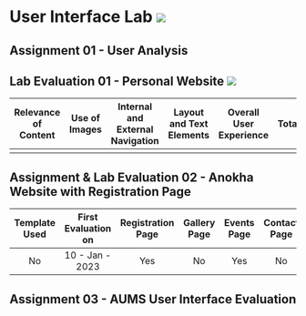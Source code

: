 # User Interface Lab ![](https://img.shields.io/badge/-Live-brightgreen)

## Assignment 01 - User Analysis 


## Lab Evaluation 01 - Personal Website ![](https://img.shields.io/badge/-Completed-brightgreen)

| Relevance of Content | Use of Images | Internal and External Navigation | Layout and Text Elements | Overall User Experience | Total | 
|:--------------------:|:-------------:|:--------------------------------:|:------------------------:|:-----------------------:|:-----:|
|                |          |                       |                       |                       |     |

## Assignment & Lab Evaluation 02 - Anokha Website with Registration Page 

| Template Used | First Evaluation on |  Registration Page | Gallery Page | Events Page | Contact Page | Java Script | Style Guide | Best Practices | 
|:-------------:|:-------------------:|:------------------:|:------------:|:-----------:|:------------:|:-----------:|:-----------:|:--------------:|
|      No       |   10 - Jan - 2023   |         Yes        |      No      |      Yes    |    No       |  Internal   |     No      |       No       |

## Assignment 03 - AUMS User Interface Evaluation
